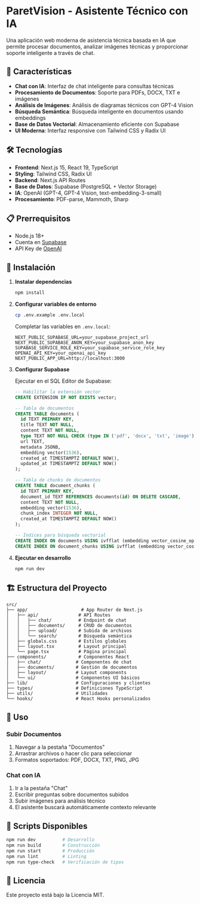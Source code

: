 # ParetVision - Asistente Técnico con IA

Una aplicación web moderna de asistencia técnica basada en IA que permite procesar documentos, analizar imágenes técnicas y proporcionar soporte inteligente a través de chat.

## 🚀 Características

- **Chat con IA**: Interfaz de chat inteligente para consultas técnicas
- **Procesamiento de Documentos**: Soporte para PDFs, DOCX, TXT e imágenes
- **Análisis de Imágenes**: Análisis de diagramas técnicos con GPT-4 Vision
- **Búsqueda Semántica**: Búsqueda inteligente en documentos usando embeddings
- **Base de Datos Vectorial**: Almacenamiento eficiente con Supabase
- **UI Moderna**: Interfaz responsive con Tailwind CSS y Radix UI

## 🛠️ Tecnologías

- **Frontend**: Next.js 15, React 19, TypeScript
- **Styling**: Tailwind CSS, Radix UI
- **Backend**: Next.js API Routes
- **Base de Datos**: Supabase (PostgreSQL + Vector Storage)
- **IA**: OpenAI (GPT-4, GPT-4 Vision, text-embedding-3-small)
- **Procesamiento**: PDF-parse, Mammoth, Sharp

## 📋 Prerrequisitos

- Node.js 18+ 
- Cuenta en [Supabase](https://supabase.com)
- API Key de [OpenAI](https://openai.com)

## 🔧 Instalación

1. **Instalar dependencias**
   ```bash
   npm install
   ```

2. **Configurar variables de entorno**
   ```bash
   cp .env.example .env.local
   ```
   
   Completar las variables en `.env.local`:
   ```env
   NEXT_PUBLIC_SUPABASE_URL=your_supabase_project_url
   NEXT_PUBLIC_SUPABASE_ANON_KEY=your_supabase_anon_key
   SUPABASE_SERVICE_ROLE_KEY=your_supabase_service_role_key
   OPENAI_API_KEY=your_openai_api_key
   NEXT_PUBLIC_APP_URL=http://localhost:3000
   ```

3. **Configurar Supabase**
   
   Ejecutar en el SQL Editor de Supabase:
   ```sql
   -- Habilitar la extensión vector
   CREATE EXTENSION IF NOT EXISTS vector;

   -- Tabla de documentos
   CREATE TABLE documents (
     id TEXT PRIMARY KEY,
     title TEXT NOT NULL,
     content TEXT NOT NULL,
     type TEXT NOT NULL CHECK (type IN ('pdf', 'docx', 'txt', 'image')),
     url TEXT,
     metadata JSONB,
     embedding vector(1536),
     created_at TIMESTAMPTZ DEFAULT NOW(),
     updated_at TIMESTAMPTZ DEFAULT NOW()
   );

   -- Tabla de chunks de documentos
   CREATE TABLE document_chunks (
     id TEXT PRIMARY KEY,
     document_id TEXT REFERENCES documents(id) ON DELETE CASCADE,
     content TEXT NOT NULL,
     embedding vector(1536),
     chunk_index INTEGER NOT NULL,
     created_at TIMESTAMPTZ DEFAULT NOW()
   );

   -- Índices para búsqueda vectorial
   CREATE INDEX ON documents USING ivfflat (embedding vector_cosine_ops);
   CREATE INDEX ON document_chunks USING ivfflat (embedding vector_cosine_ops);
   ```

4. **Ejecutar en desarrollo**
   ```bash
   npm run dev
   ```

## 🏗️ Estructura del Proyecto

```
src/
├── app/                    # App Router de Next.js
│   ├── api/               # API Routes
│   │   ├── chat/          # Endpoint de chat
│   │   ├── documents/     # CRUD de documentos
│   │   ├── upload/        # Subida de archivos
│   │   └── search/        # Búsqueda semántica
│   ├── globals.css        # Estilos globales
│   ├── layout.tsx         # Layout principal
│   └── page.tsx           # Página principal
├── components/            # Componentes React
│   ├── chat/             # Componentes de chat
│   ├── documents/        # Gestión de documentos
│   ├── layout/           # Layout components
│   └── ui/               # Componentes UI básicos
├── lib/                  # Configuraciones y clientes
├── types/                # Definiciones TypeScript
├── utils/                # Utilidades
└── hooks/                # React Hooks personalizados
```

## 📝 Uso

### Subir Documentos
1. Navegar a la pestaña "Documentos"
2. Arrastrar archivos o hacer clic para seleccionar
3. Formatos soportados: PDF, DOCX, TXT, PNG, JPG

### Chat con IA
1. Ir a la pestaña "Chat"
2. Escribir preguntas sobre documentos subidos
3. Subir imágenes para análisis técnico
4. El asistente buscará automáticamente contexto relevante

## 🔧 Scripts Disponibles

```bash
npm run dev          # Desarrollo
npm run build        # Construcción
npm run start        # Producción
npm run lint         # Linting
npm run type-check   # Verificación de tipos
```

## 📄 Licencia

Este proyecto está bajo la Licencia MIT.
